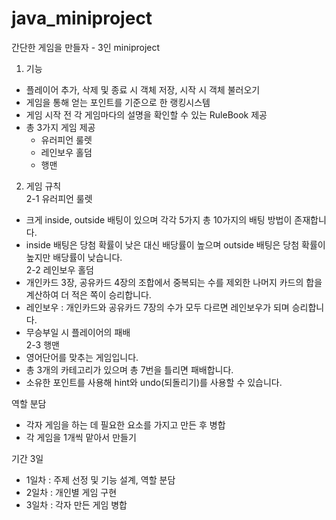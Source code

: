 # java_miniproject

간단한 게임을 만들자 - 3인 miniproject

1. 기능
- 플레이어 추가, 삭제 및 종료 시 객체 저장, 시작 시 객체 불러오기
- 게임을 통해 얻는 포인트를 기준으로 한 랭킹시스템
- 게임 시작 전 각 게임마다의 설명을 확인할 수 있는 RuleBook 제공
- 총 3가지 게임 제공
  - 유러피언 룰렛
  - 레인보우 홀덤
  - 행맨

2. 게임 규칙<br/>
2-1 유러피언 룰렛
 - 크게 inside, outside 배팅이 있으며 각각 5가지 총 10가지의 배팅 방법이 존재합니다.
 - inside 배팅은 당첨 확률이 낮은 대신 배당률이 높으며 outside 배팅은 당첨 확률이 높지만 배당률이 낮습니다.<br/>
2-2 레인보우 홀덤<br/>
 - 개인카드 3장, 공유카드 4장의 조합에서 중복되는 수를 제외한 나머지 카드의 합을 계산하여 더 적은 쪽이 승리합니다.
 - 레인보우 : 개인카드와 공유카드 7장의 수가 모두 다르면 레인보우가 되며 승리합니다.
 - 무승부일 시 플레이어의 패배<br/>
2-3 행맨<br/>
 - 영어단어를 맞추는 게임입니다.
 - 총 3개의 카테고리가 있으며 총 7번을 틀리면 패배합니다.
 - 소유한 포인트를 사용해 hint와 undo(되돌리기)를 사용할 수 있습니다.
 
역할 분담
- 각자 게임을 하는 데 필요한 요소를 가지고 만든 후 병합
- 각 게임을 1개씩 맡아서 만들기

기간 3일
- 1일차 : 주제 선정 및 기능 설계, 역할 분담
- 2일차 : 개인별 게임 구현
- 3일차 : 각자 만든 게임 병합
